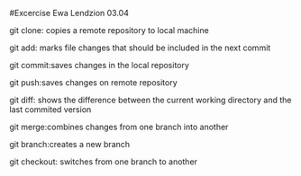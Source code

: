 #Excercise
Ewa Lendzion 03.04

git clone: copies a remote repository to local machine

git add: marks file changes that should be included in the next commit

git commit:saves changes in the local repository

git push:saves changes on remote repository

git diff: shows the difference between the current working directory and the last commited version

git merge:combines changes from one branch into another

git branch:creates a new branch

git checkout: switches from one branch to another

